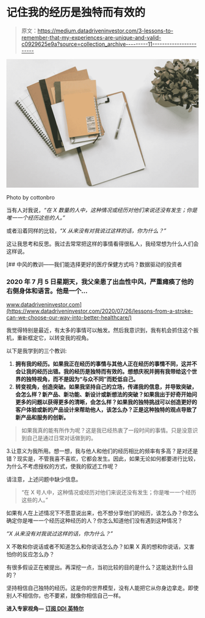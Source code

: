 # 记住我的经历是独特而有效的

> 原文：<https://medium.datadriveninvestor.com/3-lessons-to-remember-that-my-experiences-are-unique-and-valid-c0929625e9a?source=collection_archive---------11----------------------->

![](img/ec8d65c8a063c7fe3803a8a22e298b78.png)

Photo by cottonbro

当有人对我说，*“在 X 数量的人中，这种情况或经历对他们来说还没有发生；你是唯一一个经历这些的人。”*

或者沿着同样的比较，*“X 从来没有对我说过这样的话，你为什么？”*

这让我思考和反思。我过去常常把这样的事情看得很私人，我经常想为什么人们会这样说。

[](https://www.datadriveninvestor.com/2020/07/26/lessons-from-a-stroke-can-we-choose-our-way-into-better-healthcare/) [## 中风的教训——我们能选择更好的医疗保健方式吗？数据驱动的投资者

### 2020 年 7 月 5 日星期天，我父亲患了出血性中风，严重瘫痪了他的右侧身体和语言。他是一个…

www.datadriveninvestor.com](https://www.datadriveninvestor.com/2020/07/26/lessons-from-a-stroke-can-we-choose-our-way-into-better-healthcare/) 

我觉得特别是最近，有太多的事情可以触发。然后我意识到，我有机会抓住这个扳机，重新框定它，以转变我的视角。

以下是我学到的三个教训:

1.  **拥有我的经历。如果我正在经历的事情与其他人正在经历的事情不同，这并不会让我的经历出错。我的经历是独特而有效的。想想庆祝并拥有我带给这个世界的独特视角，而不是因为“与众不同”而贬低自己。**
2.  **转变视角，创造突破。如果我坚持自己的立场，传递我的信息，并导致突破，会怎么样？新产品、新功能、新设计或新想法的突破？如果我出于好奇开始问更多的问题以获得更多的清晰，会怎么样？如果我的独特挑战可以创造更好的客户体验或新的产品设计来帮助他人，该怎么办？正是这种独特的观点导致了新产品和服务的创新。**

> 如果我真的能有所作为呢？这是我已经热衷了一段时间的事情。只是没意识到自己是通过日常对话做到的。

3.让意义为我所用。想一想，我与他人和他们的经历相比的频率有多高？是对还是错？现实是，不管我喜不喜欢，它都会发生。因此，如果无论如何都要进行比较，为什么不考虑授权的方式，使我的叙述工作呢？

请注意，上述问题中缺少信息。

> “在 X 号人中，这种情况或经历对他们来说还没有发生；你是唯一一个经历这些的人。”

如果有人在上述情况下不愿意说出来，也不想分享他们的经历，该怎么办？你怎么确定你是唯一一个经历这种经历的人？你怎么知道他们没有遇到这种情况？

*“X 从来没有对我说过这样的话，你为什么？”*

X 不敢和你说话或者不知道怎么和你说话怎么办？如果 X 真的想和你说话，又害怕你的反应怎么办？

有很多假设正在被提出。再深挖一点，当初比较的目的是什么？这能达到什么目的？

坚持相信自己独特的经历。这是你的世界模型，没有人能把它从你身边拿走。即使别人不相信你，也不要紧，就像你相信自己一样。

**进入专家视角—** [**订阅 DDI 英特尔**](https://datadriveninvestor.com/ddi-intel)